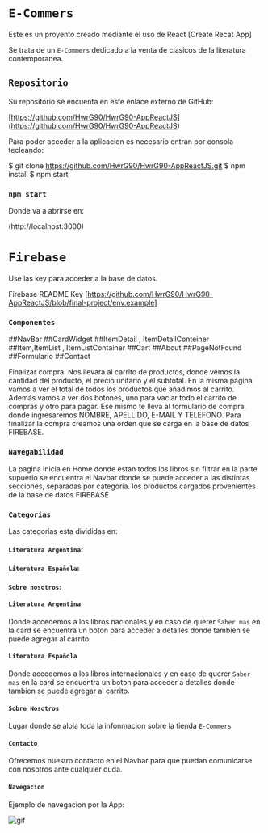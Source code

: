 # `E-Commers`
Este es un proyento creado mediante el uso de React [Create Recat App]

Se trata de un `E-Commers` dedicado a la venta de clasicos de la literatura contemporanea.

## `Repositorio`
Su repositorio se encuenta en este enlace externo de GitHub:

[https://github.com/HwrG90/HwrG90-AppReactJS] 
(https://github.com/HwrG90/HwrG90-AppReactJS)

Para poder acceder a la aplicacion es necesario entran por consola tecleando:

$ git clone https://github.com/HwrG90/HwrG90-AppReactJS.git
$ npm install
$ npm start

### `npm start`

Donde va a abrirse en:

(http://localhost:3000)

# `Firebase`
Use las key para acceder a la base de datos.

Firebase	README
Key	[https://github.com/HwrG90/HwrG90-AppReactJS/blob/final-project/env.example]

### `Componentes`

##NavBar
##CardWidget
##ItemDetail , ItemDetailConteiner
##Item,ItemList , ItemListContainer
##Cart
##About
##PageNotFound
##Formulario
##Contact


Finalizar compra. Nos llevara al carrito de productos, donde vemos la cantidad del producto, el precio unitario y el subtotal. En la misma página vamos a ver el total de todos los productos que añadimos al carrito. Además vamos a ver dos botones, uno para vaciar todo el carrito de compras y otro para pagar. Ese mismo te lleva al formulario de compra, donde ingresaremos NOMBRE, APELLIDO, E-MAIL Y TELEFONO. Para finalizar la compra creamos una orden que se carga en la base de datos FIREBASE.



### `Navegabilidad`

La pagina inicia en Home donde estan todos los libros sin filtrar en la parte supuerio se encuentra el Navbar donde se puede acceder a las distintas secciones, separadas por categoria. los productos cargados provenientes de la base de datos FIREBASE

### `Categorias`
Las categorias esta divididas en:

#### `Literatura Argentina`:

#### `Literatura Española`:

#### `Sobre nosotros`:

#### `Literatura Argentina`
 Donde accedemos a los libros nacionales y en caso de querer `Saber mas` en la card se encuentra un boton para acceder a detalles donde tambien se puede agregar al carrito.

#### `Literatura Española`
Donde accedemos a los libros internacionales y en caso de querer `Saber mas` en la card se encuentra un boton para acceder a detalles donde tambien se puede agregar al carrito.

#### `Sobre Nosotros`

Lugar donde se aloja toda la infonmacion sobre la tienda `E-Commers`

#### `Contacto`
Ofrecemos nuestro contacto en el Navbar para que puedan comunicarse con nosotros ante cualquier duda.

#### `Navegacion`

Ejemplo de navegacion por la App:

![gif](./public/images/gifApp.gif)
